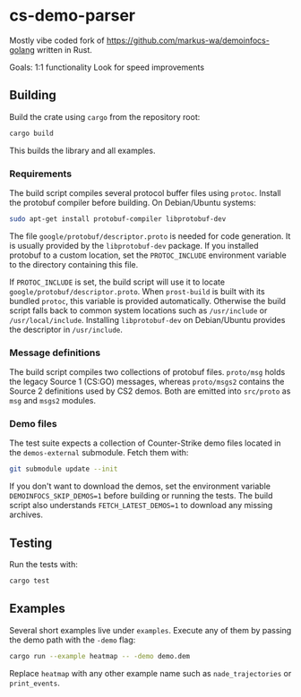 # cs-demo-parser
Mostly vibe coded fork of https://github.com/markus-wa/demoinfocs-golang written in Rust.

Goals:
  1:1 functionality
  Look for speed improvements

## Building

Build the crate using `cargo` from the repository root:

```bash
cargo build
```

This builds the library and all examples.

### Requirements

The build script compiles several protocol buffer files using `protoc`.
Install the protobuf compiler before building. On Debian/Ubuntu systems:

```bash
sudo apt-get install protobuf-compiler libprotobuf-dev
```

The file `google/protobuf/descriptor.proto` is needed for code generation. It is
usually provided by the `libprotobuf-dev` package. If you installed protobuf to
a custom location, set the `PROTOC_INCLUDE` environment variable to the
directory containing this file.

If `PROTOC_INCLUDE` is set, the build script will use it to locate
`google/protobuf/descriptor.proto`. When `prost-build` is built with its
bundled `protoc`, this variable is provided automatically.
Otherwise the build script falls back to common system locations such as
`/usr/include` or `/usr/local/include`. Installing `libprotobuf-dev` on
Debian/Ubuntu provides the descriptor in `/usr/include`.

### Message definitions

The build script compiles two collections of protobuf files.
`proto/msg` holds the legacy Source&nbsp;1 (CS:GO) messages, whereas
`proto/msgs2` contains the Source&nbsp;2 definitions used by CS2 demos.
Both are emitted into `src/proto` as `msg` and `msgs2` modules.

### Demo files

The test suite expects a collection of Counter-Strike demo files located in the
`demos-external` submodule. Fetch them with:

```bash
git submodule update --init
```

If you don't want to download the demos, set the environment variable
`DEMOINFOCS_SKIP_DEMOS=1` before building or running the tests. The build script
also understands `FETCH_LATEST_DEMOS=1` to download any missing archives.

## Testing

Run the tests with:

```bash
cargo test
```

## Examples

Several short examples live under `examples`. Execute any of them
by passing the demo path with the `-demo` flag:

```bash
cargo run --example heatmap -- -demo demo.dem
```

Replace `heatmap` with any other example name such as `nade_trajectories` or
`print_events`.
